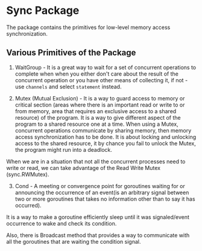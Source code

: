 # Sync Package

The package contains the primitives for low-level memory access synchronization.

## Various Primitives of the Package

1. WaitGroup - It is a great way to wait for a set of concurrent operations to complete when when you either don't care about the result of the concurrent operation or you have other means of collecting it, if not - use `channels` and select `statement` instead.

2. Mutex (Mutual Exclusion) - It is a way to guard access to memory or critical section (areas where there is an important read or write to or from memory, area that requires an exclusive access to a shared resource) of the program. It is a way to give different aspect of the program to a shared resource one at a time. When using a Mutex, concurrent operations communicate by sharing memory, then memory access synchronization has to be done. It is about locking and unlocking access to the shared resource, it by chance you fail to unlock the Mutex, the program might run into a deadlock.

When we are in a situation that not all the concurrent processes need to write or read, we can take advantage of the Read Write Mutex (sync.RWMutex).

3. Cond - A meeting or convergence point for goroutines waiting for or announcing the occurrence of an event(is an arbitrary signal between two or more goroutines that takes no information other than to say it has occurred).

It is a way to make a goroutine efficiently sleep until it was signaled/event occurrence to wake and check its condition.

Also, there is Broadcast method that provides a way to communicate with all the goroutines that are waiting the condition signal.
